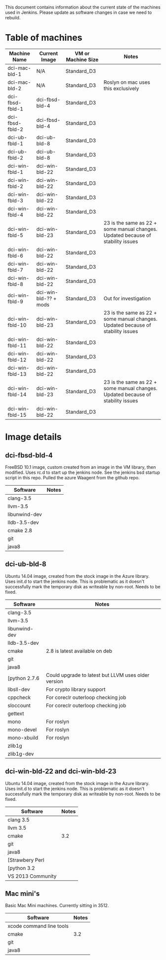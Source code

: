 This document contains information about the current state of the machines used in Jenkins.  Please update as software changes in case we need to rebuild.

# Table of machines

|Machine Name|Current Image|VM or Machine Size|Notes|
|---|---|---|---|
|dci-mac-bld-1|N/A|Standard_D3||
|dci-mac-bld-2|N/A|Standard_D3|Roslyn on mac uses this exclusively|
|dci-fbsd-fbld-1|dci-fbsd-bld-4|Standard_D3||
|dci-fbsd-fbld-2|dci-fbsd-bld-4|Standard_D3||
|dci-ub-fbld-1|dci-ub-bld-8|Standard_D3||
|dci-ub-fbld-2|dci-ub-bld-8|Standard_D3||
|dci-win-fbld-1|dci-win-bld-22|Standard_D3||
|dci-win-fbld-2|dci-win-bld-22|Standard_D3||
|dci-win-fbld-3|dci-win-bld-22|Standard_D3||
|dci-win-fbld-4|dci-win-bld-22|Standard_D3||
|dci-win-fbld-5|dci-win-bld-23|Standard_D3|23 is the same as 22 + some manual changes.  Updated because of stability issues|
|dci-win-fbld-6|dci-win-bld-22|Standard_D3||
|dci-win-fbld-7|dci-win-bld-22|Standard_D3||
|dci-win-fbld-8|dci-win-bld-22|Standard_D3||
|dci-win-fbld-9|dci-win-bld-?? + mods|Standard_D3|Out for investigation|
|dci-win-fbld-10|dci-win-bld-23|Standard_D3|23 is the same as 22 + some manual changes.  Updated because of stability issues|
|dci-win-fbld-11|dci-win-bld-22|Standard_D3||
|dci-win-fbld-12|dci-win-bld-22|Standard_D3||
|dci-win-fbld-13|dci-win-bld-22|Standard_D3||
|dci-win-fbld-14|dci-win-bld-23|Standard_D3|23 is the same as 22 + some manual changes.  Updated because of stability issues|
|dci-win-fbld-15|dci-win-bld-22|Standard_D3||

# Image details

## dci-fbsd-bld-4

FreeBSD 10.1 image, custom created from an image in the VM library, then modified.  Uses rc.d to start up the jenkins node.  See the jenkins bsd startup script in this repo.  Pulled the azure Waagent from the github repo.

|Software|Notes|
|---|---|
|clang-3.5||
|llvm-3.5||
|libunwind-dev||
|lldb-3.5-dev||
|cmake 2.8||
|git||
|java8||

## dci-ub-bld-8

Ubuntu 14.04 image, created from the stock image in the Azure library.  Uses init.d to start the jenkins node.  This is problematic as it doesn't successfully mark the temporary disk as writeable by non-root.  Needs to be fixed.

|Software|Notes|
|---|---|
|clang-3.5||
|llvm-3.5||
|libunwind-dev||
|lldb-3.5-dev||
|cmake|2.8 is latest available on deb|
|git||
|java8||
[python 2.7.6|Could upgrade to latest but LLVM uses older version|
|libsll-dev| For crypto library support|
|cppcheck|For coreclr outerloop checking job|
|sloccount|For coreclr outerloop checking job|
|gettext||
|mono|For roslyn|
|mono-devel|For roslyn|
|mono-xbuild|For roslyn|
|zlib1g||
|zlib1g-dev||

## dci-win-bld-22 and dci-win-bld-23

Ubuntu 14.04 image, created from the stock image in the Azure library.  Uses init.d to start the jenkins node.  This is problematic as it doesn't successfully mark the temporary disk as writeable by non-root.  Needs to be fixed.

|Software|Notes|
|---|---|
|clang 3.5||
|llvm 3.5||
|cmake|3.2|
|git||
|java8||
[Strawbery Perl||
[python 3.2||
|VS 2013 Community||

## Mac mini's

Basic Mac Mini machines.  Currently sitting in 3512.

|Software|Notes|
|---|---|
|xcode command line tools||
|cmake|3.2|
|git||
|java8||